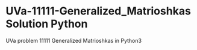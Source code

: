 # UVa-11111-Generalized_Matrioshkas Solution Python
UVa problem 11111 Generalized Matrioshkas in Python3
